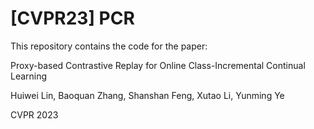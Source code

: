 # [CVPR23] PCR


This repository contains the code for the paper:

Proxy-based Contrastive Replay for Online Class-Incremental Continual Learning

Huiwei Lin, Baoquan Zhang, Shanshan Feng, Xutao Li, Yunming Ye

CVPR 2023
